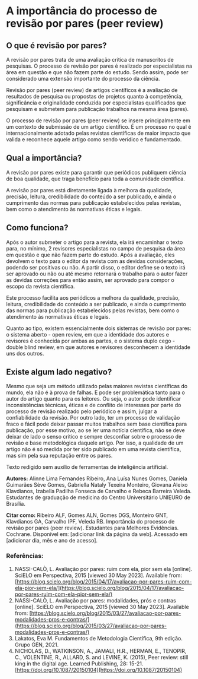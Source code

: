 # A importância do processo de revisão por pares (peer review)

## O que é revisão por pares?
A revisão por pares trata de uma avaliação crítica de manuscritos de pesquisas. O processo de revisão por pares é realizado por especialistas na área em questão e que não fazem parte do estudo. Sendo assim, pode ser considerado uma extensão importante do processo da ciência.

Revisão por pares (peer review) de artigos científicos é a avaliação de resultados de pesquisa ou propostas de projetos quanto à competência, significância e originalidade conduzida por especialistas qualificados que pesquisam e submetem para publicação trabalhos na mesma área (pares).

O processo de revisão por pares (peer review) se insere principalmente em um contexto de submissão de um artigo científico. É um processo no qual é internacionalmente adotado pelas revistas científicas de maior impacto que valida e reconhece aquele artigo como sendo verídico e fundamentado.

## Qual a importância?
A revisão por pares existe para garantir que periódicos publiquem ciência de boa qualidade, que traga benefício para toda a comunidade científica.

A revisão por pares está diretamente ligada à melhora da qualidade, precisão, leitura, credibilidade do conteúdo a ser publicado, e ainda o cumprimento das normas para publicação estabelecidos pelas revistas, bem como o atendimento às normativas éticas e legais.

## Como funciona?
Após o autor submeter o artigo para a revista, ela irá encaminhar o texto para, no mínimo, 2 revisores especialistas no campo de pesquisa da área em questão e que não fazem parte do estudo. Após a avaliação, eles devolvem o texto para o editor da revista com as devidas considerações, podendo ser positivas ou não. A partir disso, o editor define se o texto irá ser aprovado ou não ou até mesmo retornará o trabalho para o autor fazer as devidas correções para então assim, ser aprovado para compor o escopo da revista científica.

Este processo facilita aos periódicos a melhora da qualidade, precisão, leitura, credibilidade do conteúdo a ser publicado, e ainda o cumprimento das normas para publicação estabelecidos pelas revistas, bem como o atendimento às normativas éticas e legais.

Quanto ao tipo, existem essencialmente dois sistemas de revisão por pares: o sistema aberto - open review, em que a identidade dos autores e revisores é conhecida por ambas as partes, e o sistema duplo cego - double blind review, em que autores e revisores desconhecem a identidade uns dos outros.

## Existe algum lado negativo?
Mesmo que seja um método utilizado pelas maiores revistas científicas do mundo, ela não é à prova de falhas. E pode ser problemática tanto para o autor do artigo quanto para os leitores. Ou seja, o autor pode identificar inconsistências técnicas, éticas e de conflito de interesses por parte do processo de revisão realizado pelo periódico e assim, julgar a confiabilidade da revisão. Por outro lado, ter um processo de validação fraco e fácil pode deixar passar muitos trabalhos sem base científica para publicação, por esse motivo, ao se ler uma notícia científica, não se deve deixar de lado o senso crítico e sempre desconfiar sobre o processo de revisão e base metodológica daquele artigo. Por isso, a qualidade de um artigo não é só medida por ter sido publicado em uma revista científica, mas sim pela sua reputação entre os pares.

Texto redigido sem auxílio de ferramentas de inteligência artificial.

**Autores:** Alinne Lima Fernandes Ribeiro, Ana Luísa Nunes Gomes, Daniela Guimarães Sève Gomes, Gabriella Nataly Texeira Monteiro, Giovana Aleixo Klavdianos, Izabella Padilha Fonseca de Carvalho e Rebeca Barreira Veleda. Estudantes de graduação de medicina do Centro Universitário UNIEURO de Brasília.

**Citar como:** Ribeiro ALF, Gomes ALN, Gomes DGS, Monteiro GNT, Klavdianos GA, Carvalho IPF, Veleda RB. Importância do processo de revisão por pares (peer review). Estudantes para Melhores Evidências. Cochrane. Disponível em: [adicionar link da página da web]. Acessado em [adicionar dia, mês e ano de acesso].

### Referências:
1. NASSI-CALÒ, L. Avaliação por pares: ruim com ela, pior sem ela [online]. SciELO em Perspectiva, 2015 [viewed 30 May 2023]. Available from: [https://blog.scielo.org/blog/2015/04/17/avaliacao-por-pares-ruim-com-ela-pior-sem-ela/](https://blog.scielo.org/blog/2015/04/17/avaliacao-por-pares-ruim-com-ela-pior-sem-ela/)
2. NASSI-CALÒ, L. Avaliação por pares: modalidades, prós e contras [online]. SciELO em Perspectiva, 2015 [viewed 30 May 2023]. Available from: [https://blog.scielo.org/blog/2015/03/27/avaliacao-por-pares-modalidades-pros-e-contras/](https://blog.scielo.org/blog/2015/03/27/avaliacao-por-pares-modalidades-pros-e-contras/)
3. Lakatos, Eva M. Fundamentos de Metodologia Científica, 9th edição. Grupo GEN, 2021.
4. NICHOLAS, D., WATKINSON, A., JAMALI, H.R., HERMAN, E., TENOPIR, C., VOLENTINE, R., ALLARD, S. and LEVINE, K. (2015), Peer review: still king in the digital age. Learned Publishing, 28: 15-21. [https://doi.org/10.1087/20150104](https://doi.org/10.1087/20150104)
